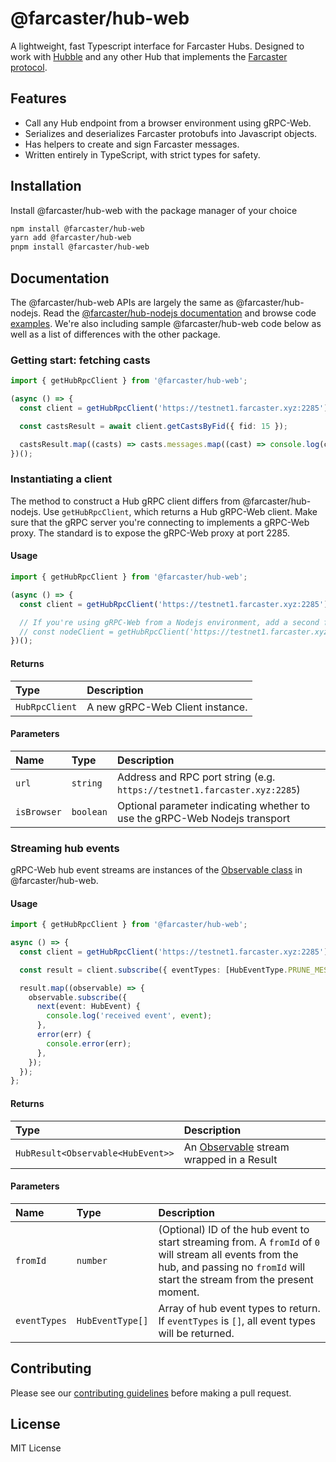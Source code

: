 # @farcaster/hub-web

A lightweight, fast Typescript interface for Farcaster Hubs. Designed to work with [Hubble](https://github.com/farcasterxyz/hubble/) and any other Hub that implements the [Farcaster protocol](https://github.com/farcasterxyz/protocol).

## Features

- Call any Hub endpoint from a browser environment using gRPC-Web.
- Serializes and deserializes Farcaster protobufs into Javascript objects.
- Has helpers to create and sign Farcaster messages.
- Written entirely in TypeScript, with strict types for safety.

## Installation

Install @farcaster/hub-web with the package manager of your choice

```bash
npm install @farcaster/hub-web
yarn add @farcaster/hub-web
pnpm install @farcaster/hub-web
```

## Documentation

The @farcaster/hub-web APIs are largely the same as @farcaster/hub-nodejs. Read the [@farcaster/hub-nodejs documentation](https://github.com/farcasterxyz/hubble/tree/main/packages/hub-nodejs/docs) and browse code [examples](https://github.com/farcasterxyz/hubble/tree/main/packages/hub-nodejs/examples). We're also including sample @farcaster/hub-web code below as well as a list of differences with the other package.

### Getting start: fetching casts

```typescript
import { getHubRpcClient } from '@farcaster/hub-web';

(async () => {
  const client = getHubRpcClient('https://testnet1.farcaster.xyz:2285');

  const castsResult = await client.getCastsByFid({ fid: 15 });

  castsResult.map((casts) => casts.messages.map((cast) => console.log(cast.data?.castAddBody?.text)));
})();
```

### Instantiating a client

The method to construct a Hub gRPC client differs from @farcaster/hub-nodejs. Use `getHubRpcClient`, which returns a Hub gRPC-Web client. Make sure that the gRPC server you're connecting to implements a gRPC-Web proxy. The standard is to expose the gRPC-Web proxy at port 2285.

#### Usage

```typescript
import { getHubRpcClient } from '@farcaster/hub-web';

(async () => {
  const client = getHubRpcClient('https://testnet1.farcaster.xyz:2285');

  // If you're using gRPC-Web from a Nodejs environment, add a second false parameter
  // const nodeClient = getHubRpcClient('https://testnet1.farcaster.xyz:2285', false);
})();
```

#### Returns

| Type           | Description                     |
| :------------- | :------------------------------ |
| `HubRpcClient` | A new gRPC-Web Client instance. |

#### Parameters

| Name        | Type      | Description                                                                |
| :---------- | :-------- | :------------------------------------------------------------------------- |
| `url`       | `string`  | Address and RPC port string (e.g. `https://testnet1.farcaster.xyz:2285`)   |
| `isBrowser` | `boolean` | Optional parameter indicating whether to use the gRPC-Web Nodejs transport |

### Streaming hub events

gRPC-Web hub event streams are instances of the [Observable class](https://rxjs.dev/guide/observable) in @farcaster/hub-web.

#### Usage

```typescript
import { getHubRpcClient } from '@farcaster/hub-web';

async () => {
  const client = getHubRpcClient('https://testnet1.farcaster.xyz:2285');

  const result = client.subscribe({ eventTypes: [HubEventType.PRUNE_MESSAGE], fromId: 0 });

  result.map((observable) => {
    observable.subscribe({
      next(event: HubEvent) {
        console.log('received event', event);
      },
      error(err) {
        console.error(err);
      },
    });
  });
};
```

#### Returns

| Type                              | Description                                                                   |
| :-------------------------------- | :---------------------------------------------------------------------------- |
| `HubResult<Observable<HubEvent>>` | An [Observable](https://rxjs.dev/guide/observable) stream wrapped in a Result |

#### Parameters

| Name         | Type             | Description                                                                                                                                                                           |
| :----------- | :--------------- | :------------------------------------------------------------------------------------------------------------------------------------------------------------------------------------ |
| `fromId`     | `number`         | (Optional) ID of the hub event to start streaming from. A `fromId` of `0` will stream all events from the hub, and passing no `fromId` will start the stream from the present moment. |
| `eventTypes` | `HubEventType[]` | Array of hub event types to return. If `eventTypes` is `[]`, all event types will be returned.                                                                                        |

## Contributing

Please see our [contributing guidelines](https://github.com/farcasterxyz/hubble/blob/main/CONTRIBUTING.md) before making a pull request.

## License

MIT License
